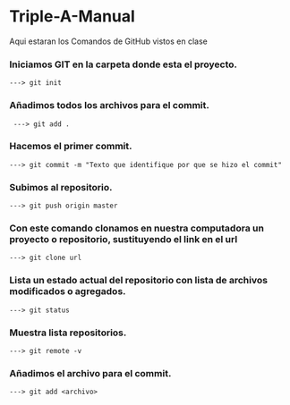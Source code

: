 # Triple-A-Manual
Aqui estaran los Comandos de GitHub vistos en clase

### Iniciamos GIT en la carpeta donde esta el proyecto.
```
---> git init
```
### Añadimos todos los archivos para el commit.
```
 ---> git add .
```

### Hacemos el primer commit.
``` 
---> git commit -m "Texto que identifique por que se hizo el commit"
```

### Subimos al repositorio.
```
---> git push origin master
```

### Con este comando clonamos en nuestra computadora un proyecto o repositorio, sustituyendo el link en el url 
```
---> git clone url
```

### Lista un estado actual del repositorio con lista de archivos modificados o agregados.
```
---> git status
```

### Muestra lista repositorios.
```
---> git remote -v
```

### Añadimos el archivo para el commit.
```
---> git add <archivo>
```
